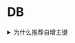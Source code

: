 # DB

<details>

<summary>为什么推荐自增主键</summary>

1. 无序数据必须分裂页
   1. 分裂时阻塞写入（锁页）：分配新页 -> 移动部分数据 -> 更新父节点指针
   2. 增加碎片：页利用率下降
   3. 随机I/O增多
2. 自增主键
   1. 顺序写入：新数据总是追加到B+树最右侧，避免分裂（级联分裂）
   2. 缓存友好：连续主键提升缓冲池命中率
   3. 空间紧凑：页填充率通常更高（页填充率15/16，当页剩余空间<1/16时触发分裂机制）

</details>

